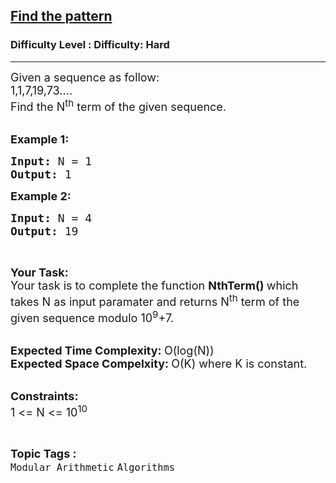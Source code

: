 <h2><a href="https://www.geeksforgeeks.org/problems/find-the-pattern4155/1?page=1&difficulty=Hard&status=unsolved&sortBy=submissions">Find the pattern</a></h2><h3>Difficulty Level : Difficulty: Hard</h3><hr><div class="problems_problem_content__Xm_eO"><p><span style="font-size:18px">Given a sequence as follow:<br>
1,1,7,19,73....<br>
Find the N<sup>th</sup>&nbsp;term of the given sequence.</span><br>
&nbsp;</p>

<p><span style="font-size:18px"><strong>Example 1:</strong></span></p>

<pre><span style="font-size:18px"><strong>Input: </strong>N = 1
<strong>Output: </strong>1</span>
</pre>

<p><span style="font-size:18px"><strong>Example 2:</strong></span></p>

<pre><span style="font-size:18px"><strong>Input: </strong>N = 4
<strong>Output: </strong>19</span>
</pre>

<p>&nbsp;</p>

<p><span style="font-size:18px"><strong>Your Task:</strong><br>
Your task is to complete the function&nbsp;<strong>NthTerm()&nbsp;</strong>which takes N as input paramater and returns N<sup>th</sup>&nbsp;term of the given sequence modulo 10<sup>9</sup>+7.</span><br>
&nbsp;</p>

<p><span style="font-size:18px"><strong>Expected Time Complexity:&nbsp;</strong>O(log(N))<br>
<strong>Expected Space Compelxity:&nbsp;</strong>O(K) where K is constant.</span><br>
&nbsp;</p>

<p><span style="font-size:18px"><strong>Constraints:</strong><br>
1 &lt;= N &lt;= 10<sup>10</sup></span></p>
</div><br><p><span style=font-size:18px><strong>Topic Tags : </strong><br><code>Modular Arithmetic</code>&nbsp;<code>Algorithms</code>&nbsp;